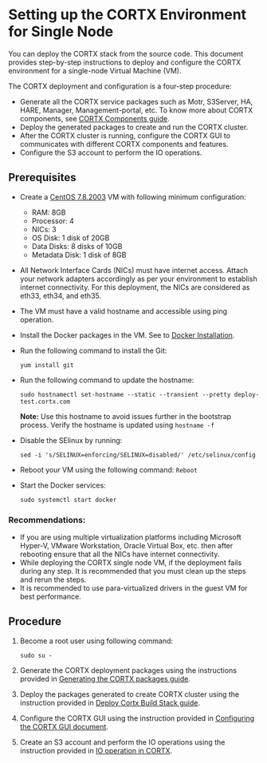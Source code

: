 # Setting up the CORTX Environment for Single Node

You can deploy the CORTX stack from the source code. This document provides step-by-step instructions to deploy and configure the CORTX environment for a single-node Virtual Machine (VM).

The CORTX deployment and configuration is a four-step procedure:

-   Generate all the CORTX service packages such as Motr, S3Server, HA, HARE, Manager, Management-portal, etc. To know more about CORTX components, see [CORTX Components guide](https://github.com/Seagate/cortx/blob/main/doc/Components.md).
-   Deploy the generated packages to create and run the CORTX cluster.
-   After the CORTX cluster is running, configure the CORTX GUI to communicates with different CORTX components and features.
-   Configure the S3 account to perform the IO operations.

## Prerequisites

-   Create a [CentOS 7.8.2003](http://repos-va.psychz.net/centos/7.8.2003/isos/x86_64/) VM with following minimum configuration:

    - RAM: 8GB
    - Processor: 4
    - NICs: 3
    - OS Disk: 1 disk of 20GB
    - Data Disks: 8 disks of 10GB
    - Metadata Disk: 1 disk of 8GB
    
-   All Network Interface Cards (NICs) must have internet access. Attach your network adapters accordingly as per your environment to establish internet connectivity. For this deployment, the NICs are considered as eth33, eth34, and eth35.
-   The VM must have a valid hostname and accessible using ping operation.
-   Install the Docker packages in the VM. See to [Docker Installation](https://docs.docker.com/engine/install/centos/).
-   Run the following command to install the Git:
    ```
    yum install git
    ```
-   Run the following command to update the hostname:  
    ```
    sudo hostnamectl set-hostname --static --transient --pretty deploy-test.cortx.com
    ```
      **Note:**  Use this hostname to avoid issues further in the bootstrap process. Verify the hostname is updated using  `hostname -f`

-   Disable the SElinux by running:    
    ```
    sed -i 's/SELINUX=enforcing/SELINUX=disabled/' /etc/selinux/config
    ```
-   Reboot your VM using the following command: `Reboot`
-   Start the Docker services:
    
    ```
    sudo systemctl start docker
    ```

### Recommendations:

- If you are using multiple virtualization platforms including Microsoft Hyper-V, VMware Workstation, Oracle Virtual Box, etc. then after rebooting ensure that all the NICs have internet connectivity.
- While deploying the CORTX single node VM, if the deployment fails during any step. It is recommended that you must clean up the steps and rerun the steps.
- It is recommended to use para-virtualized drivers in the guest VM for best performance.

## Procedure

1. Become a root user using following command: 

    ```
    sudo su -
    ```
2. Generate the CORTX deployment packages using the instructions provided in [Generating the CORTX packages guide](Generate-Cortx-Build-Stack.md).
3. Deploy the packages generated to create CORTX cluster using the instruction provided in [Deploy Cortx Build Stack guide](ProvisionReleaseBuild.md).
4. Configure the CORTX GUI using the instruction provided in [Configuring the CORTX GUI document](https://github.com/Seagate/cortx/blob/main/doc/Preboarding_and_Onboarding.rst).
5. Create an S3 account and perform the IO operations using the instruction provided in [IO operation in CORTX](https://github.com/Seagate/cortx/blob/main/doc/Performing_IO_Operations_Using_S3Client.rst).